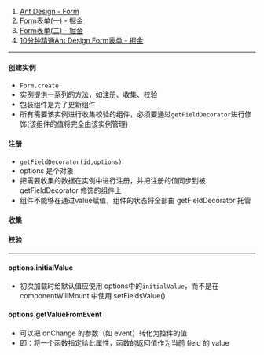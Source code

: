 1. [Ant Design - Form](https://ant.design/components/form-cn/#components-form-demo-validate-other)
2. [Form表单(一) - 掘金](https://juejin.im/post/5c01e96a51882526f96b498a)
3. [Form表单(二) - 掘金](https://juejin.im/post/5c01e97ce51d45225000f34b)
4. [10分钟精通Ant Design Form表单 - 掘金](https://juejin.im/post/5c47ffff51882533e05ef4f9)

***

#### 创建实例

- `Form.create`
- 实例提供一系列的方法，如注册、收集、校验
- 包装组件是为了更新组件
- 所有需要该实例进行收集校验的组件，必须要通过`getFieldDecorator`进行修饰(该组件的值将完全由该实例管理)

#### 注册

- `getFieldDecorator(id,options)`
- options 是个对象
- 把需要收集的数据在实例中进行注册，并把注册的值同步到被 getFieldDecorator 修饰的组件上
- 组件不能够在通过value赋值，组件的状态将全部由 getFieldDecorator 托管

#### 收集

#### 校验

***

#### options.initialValue

- 初次加载时给默认值应使用 options中的`initialValue`，而不是在 componentWillMount 中使用 setFieldsValue()

#### options.getValueFromEvent

- 可以把 onChange 的参数（如 event）转化为控件的值
- 即：将一个函数指定给此属性，函数的返回值作为当前 field 的 value

